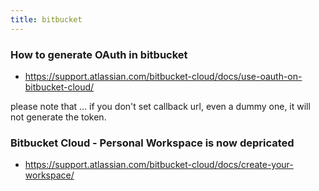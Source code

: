 ```yaml
---
title: bitbucket
---
```


### How to generate OAuth in bitbucket 

- https://support.atlassian.com/bitbucket-cloud/docs/use-oauth-on-bitbucket-cloud/

please note that ... if you don't set callback url, even a dummy one, it will not generate the token.

### Bitbucket Cloud - Personal Workspace is now depricated

- https://support.atlassian.com/bitbucket-cloud/docs/create-your-workspace/
